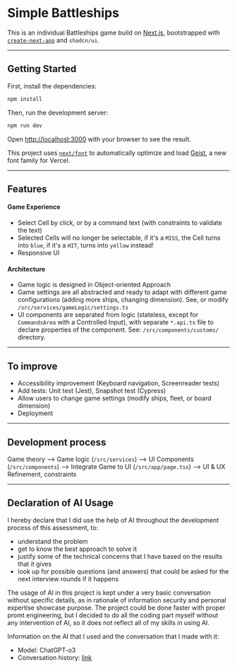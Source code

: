 # Simple Battleships

This is an individual Battleships game build on [Next.js](https://nextjs.org), bootstrapped with [`create-next-app`](https://nextjs.org/docs/app/api-reference/cli/create-next-app) and `shadcn/ui`.

---

## Getting Started

First, install the dependencies:
```bash
npm install
```

Then, run the development server:

```bash
npm run dev
```

Open [http://localhost:3000](http://localhost:3000) with your browser to see the result.

This project uses [`next/font`](https://nextjs.org/docs/app/building-your-application/optimizing/fonts) to automatically optimize and load [Geist](https://vercel.com/font), a new font family for Vercel.

---

## Features

#### Game Experience

- Select Cell by click, or by a command text (with constraints to validate the text)
- Selected Cells will no longer be selectable, if it's a `MISS`, the Cell turns into `blue`, if it's a `HIT`, turns into `yellow` instead!
- Responsive UI

#### Architecture

- Game logic is designed in Object-oriented Approach
- Game settings are all abstracted and ready to adapt with different game configurations (adding more ships, changing dimension). See, or modify `/src/services/gameLogic/settings.ts`
- UI components are separated from logic (stateless, except for `CommandsArea` with a Controlled Input), with separate `*.api.ts` file to declare properties of the component. See: `/src/components/customs/` directory.

---

## To improve

- Accessibility improvement (Keyboard navigation, Screenreader tests)
- Add tests: Unit test (Jest), Snapshot test (Cypress)
- Allow users to change game settings (modify ships, fleet, or board dimension)
- Deployment


---

## Development process

Game theory --> Game logic (`/src/services`) --> UI Components (`/src/components`) --> Integrate Game to UI (`/src/app/page.tsx`) --> UI & UX Refinement, constraints

---

## Declaration of AI Usage

I hereby declare that I did use the help of AI throughout the development process of this assessment, to:
- understand the problem
- get to know the best approach to solve it
- justify some of the technical concerns that I have based on the results that it gives
- look up for possible questions (and answers) that could be asked for the next interview rounds if it happens

The usage of AI in this project is kept under a very basic conversation without specific details, as in rationale of information security and personal expertise showcase purpose. 
The project could be done faster with proper promt engineering, but I decided to do all the coding part myself without any intervention of AI, so it does not reflect all of my skills in using AI.

Information on the AI that I used and the conversation that I made with it:
- Model: ChatGPT-o3
- Conversation history: [link](https://chatgpt.com/share/68947b3a-b7bc-8007-9400-5675707e5264)

